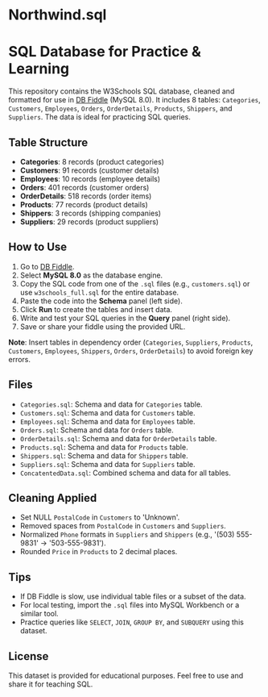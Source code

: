 # Northwind.sql

# SQL Database for Practice & Learning

This repository contains the W3Schools SQL database, cleaned and formatted for use in [DB Fiddle](https://www.db-fiddle.com/) (MySQL 8.0). It includes 8 tables: `Categories`, `Customers`, `Employees`, `Orders`, `OrderDetails`, `Products`, `Shippers`, and `Suppliers`. The data is ideal for practicing SQL queries.

## Table Structure
- **Categories**: 8 records (product categories)
- **Customers**: 91 records (customer details)
- **Employees**: 10 records (employee details)
- **Orders**: 401 records (customer orders)
- **OrderDetails**: 518 records (order items)
- **Products**: 77 records (product details)
- **Shippers**: 3 records (shipping companies)
- **Suppliers**: 29 records (product suppliers)

## How to Use
1. Go to [DB Fiddle](https://www.db-fiddle.com/).
2. Select **MySQL 8.0** as the database engine.
3. Copy the SQL code from one of the `.sql` files (e.g., `customers.sql`) or use `w3schools_full.sql` for the entire database.
4. Paste the code into the **Schema** panel (left side).
5. Click **Run** to create the tables and insert data.
6. Write and test your SQL queries in the **Query** panel (right side).
7. Save or share your fiddle using the provided URL.

**Note**: Insert tables in dependency order (`Categories`, `Suppliers`, `Products`, `Customers`, `Employees`, `Shippers`, `Orders`, `OrderDetails`) to avoid foreign key errors.

## Files
- `Categories.sql`: Schema and data for `Categories` table.
- `Customers.sql`: Schema and data for `Customers` table.
- `Employees.sql`: Schema and data for `Employees` table.
- `Orders.sql`: Schema and data for `Orders` table.
- `OrderDetails.sql`: Schema and data for `OrderDetails` table.
- `Products.sql`: Schema and data for `Products` table.
- `Shippers.sql`: Schema and data for `Shippers` table.
- `Suppliers.sql`: Schema and data for `Suppliers` table.
- `ConcatentedData.sql`: Combined schema and data for all tables.

## Cleaning Applied
- Set NULL `PostalCode` in `Customers` to 'Unknown'.
- Removed spaces from `PostalCode` in `Customers` and `Suppliers`.
- Normalized `Phone` formats in `Suppliers` and `Shippers` (e.g., '(503) 555-9831' → '503-555-9831').
- Rounded `Price` in `Products` to 2 decimal places.

## Tips
- If DB Fiddle is slow, use individual table files or a subset of the data.
- For local testing, import the `.sql` files into MySQL Workbench or a similar tool.
- Practice queries like `SELECT`, `JOIN`, `GROUP BY`, and `SUBQUERY` using this dataset.

## License
This dataset is provided for educational purposes. Feel free to use and share it for teaching SQL.
